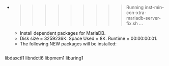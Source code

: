 * >>>>>>>>> Running inst-min-con-xtra-mariadb-server-fix.sh ...
  * Install dependent packages for MariaDB.
  * Disk size = 3259236K. Space Used = 8K. Runtime = 00:00:00:01.
  * The following NEW packages will be installed:
  ```bash
libdaxctl1 libndctl6 libpmem1 liburing1
  ```
